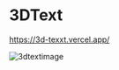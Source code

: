 # 3DText

https://3d-texxt.vercel.app/


![3dtextimage](https://user-images.githubusercontent.com/47979970/210563463-2ccc7755-1844-468a-9bfb-f07ea96f0f14.png)
